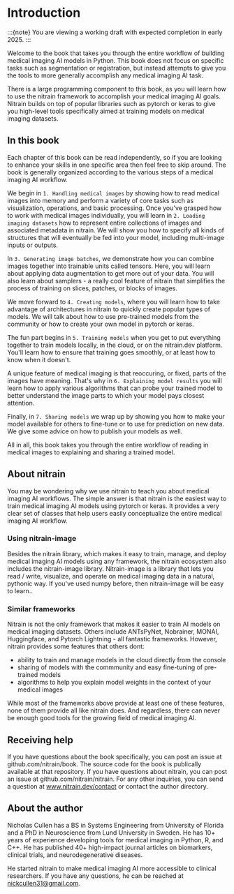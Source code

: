 # Introduction

:::{note}
You are viewing a working draft with expected completion in early 2025.
:::

Welcome to the book that takes you through the entire workflow of building medical imaging AI models in Python. This book does not focus on specific tasks such as segmentation or registration, but instead attempts to give you the tools to more generally accomplish any medical imaging AI task.

There is a large programming component to this book, as you will learn how to use the nitrain framework to accomplish your medical imaging AI goals. Nitrain builds on top of popular libraries such as pytorch or keras to give you high-level tools specifically aimed at training models on medical imaging datasets.

## In this book

Each chapter of this book can be read independently, so if you are looking to enhance your skills in one specific area then feel free to skip around. The book is generally organized according to the various steps of a medical imaging AI workflow.

We begin in `1. Handling medical images` by showing how to read medical images into memory and perform a variety of core tasks such as visualization, operations, and basic processing. Once you've grasped how to work with medical images individually, you will learn in `2. Loading imaging datasets` how to represent entire collections of images and associated metadata in nitrain. We will show you how to specify all kinds of structures that will eventually be fed into your model, including multi-image inputs or outputs.

In `3. Generating image batches`, we demonstrate how you can combine images together into trainable units called tensors. Here, you will learn about applying data augmentation to get more out of your data. You will also learn about samplers - a really cool feature of nitrain that simplifies the process of training on slices, patches, or blocks of images.

We move forward to `4. Creating models`, where you will learn how to take advantage of architectures in nitrain to quickly create popular types of models. We will talk about how to use pre-trained models from the community or how to create your own model in pytorch or keras.

The fun part begins in `5. Training models` when you get to put everything together to train models locally, in the cloud, or on the nitrain.dev platform. You'll learn how to ensure that training goes smoothly, or at least how to know when it doesn't.

A unique feature of medical imaging is that reoccuring, or fixed, parts of the images have meaning. That's why in `6. Explaining model results` you will learn how to apply various algorithms that can probe your trained model to better understand the image parts to which your model pays closest attention.

Finally, in `7. Sharing models` we wrap up by showing you how to make your model available for others to fine-tune or to use for prediction on new data. We give some advice on how to publish your models as well.

All in all, this book takes you through the entire workflow of reading in medical images to explaining and sharing a trained model.

## About nitrain

You may be wondering why we use nitrain to teach you about medical imaging AI workflows. The simple answer is that nitrain is the easiest way to train medical imaging AI models using pytorch or keras. It provides a very clear set of classes that help users easily conceptualize the entire medical imaging AI workflow.

### Using nitrain-image

Besides the nitrain library, which makes it easy to train, manage, and deploy medical imaging AI models using any framework, the nitrain ecosystem also includes the nitrain-image library. Nitrain-image is a library that lets you read / write, visualize, and operate on medical imaging data in a natural, pythonic way. If you've used numpy before, then nitrain-image will be easy to learn..

### Similar frameworks

Nitrain is not the only framework that makes it easier to train AI models on medical imaging datasets. Others include ANTsPyNet, Nobrainer, MONAI, Huggingface, and Pytorch Lightning - all fantastic frameworks. However, nitrain provides some features that others dont:

- ability to train and manage models in the cloud directly from the console
- sharing of models with the commmunity and easy fine-tuning of pre-trained models
- algorithms to help you explain model weights in the context of your medical images

While most of the frameworks above provide at least one of these features, none of them provide all like nitrain does. And regardless, there can never be enough good tools for the growing field of medical imaging AI.

## Receiving help

If you have questions about the book specifically, you can post an issue at github.com/nitrain/book. The source code for the book is publically available at that repository. If you have questions about nitrain, you can post an issue at github.com/nitrain/nitrain. For any other inquiries, you can send a question at www.nitrain.dev/contact or contact the author directory.

## About the author

Nicholas Cullen has a BS in Systems Engineering from University of Florida and a PhD in Neuroscience from Lund University in Sweden. He has 10+ years of experience developing tools for medical imaging in Python, R, and C++. He has published 40+ high-impact journal articles on biomarkers, clinical trials, and neurodegenerative diseases.

He started nitrain to make medical imaging AI more accessible to clinical researchers. If you have any questions, he can be reached at nickcullen31@gmail.com.

